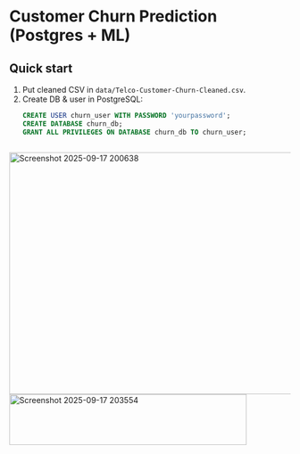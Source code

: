 # Customer Churn Prediction (Postgres + ML)

## Quick start

1. Put cleaned CSV in `data/Telco-Customer-Churn-Cleaned.csv`.
2. Create DB & user in PostgreSQL:
   ```sql
   CREATE USER churn_user WITH PASSWORD 'yourpassword';
   CREATE DATABASE churn_db;
   GRANT ALL PRIVILEGES ON DATABASE churn_db TO churn_user;

   
   
<img width="544" height="434" alt="Screenshot 2025-09-17 200638" src="https://github.com/user-attachments/assets/79bb228a-9ade-4d75-b695-356ed1f8a1d4" />
<img width="425" height="91" alt="Screenshot 2025-09-17 203554" src="https://github.com/user-attachments/assets/e8544caf-de6d-4e38-96b3-37ae915b6803" />
